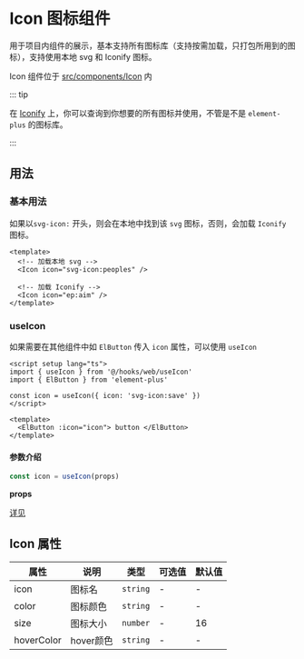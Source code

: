 # Icon 图标组件

用于项目内组件的展示，基本支持所有图标库（支持按需加载，只打包所用到的图标），支持使用本地 svg 和 Iconify 图标。

Icon 组件位于 [src/components/Icon](https://github.com/kailong321200875/vue-element-plus-admin/tree/master/src/components/Icon) 内

::: tip

在 [Iconify](https://iconify.design) 上，你可以查询到你想要的所有图标并使用，不管是不是 `element-plus` 的图标库。

:::

## 用法

### 基本用法

如果以`svg-icon:` 开头，则会在本地中找到该 `svg` 图标，否则，会加载 `Iconify` 图标。

```vue
<template>
  <!-- 加载本地 svg -->
  <Icon icon="svg-icon:peoples" />

  <!-- 加载 Iconify -->
  <Icon icon="ep:aim" />
</template>

```

### useIcon

如果需要在其他组件中如 `ElButton` 传入 `icon` 属性，可以使用 `useIcon`

```vue
<script setup lang="ts">
import { useIcon } from '@/hooks/web/useIcon'
import { ElButton } from 'element-plus'

const icon = useIcon({ icon: 'svg-icon:save' })
</script>

<template>
  <ElButton :icon="icon"> button </ElButton>
</template>
```

#### 参数介绍

```ts
const icon = useIcon(props)
```

**props**

[详见](#Icon)

## Icon 属性<span id="Icon"></span>

| 属性 | 说明 | 类型 | 可选值 | 默认值 |
| ---- | ---- | ---- | ---- | ---- |
| icon | 图标名 | `string` | - | - |
| color | 图标颜色 | `string` | - | - |
| size | 图标大小 | `number` | - | 16 |
| hoverColor | hover颜色 | `string` | - | - |
